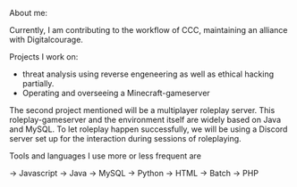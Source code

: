 About me:

Currently, I am contributing to the workflow of CCC, maintaining an alliance with Digitalcourage.

Projects I work on:

- threat analysis using reverse engeneering as well as ethical hacking partially. 
- Operating and overseeing a Minecraft-gameserver

The second project mentioned will be a multiplayer roleplay server.
This roleplay-gameserver and the environment itself are widely based on Java and MySQL. 
To let roleplay happen successfully, we will be using a Discord server set up for the interaction during sessions of roleplaying. 


Tools and languages I use more or less frequent are 

-> Javascript
-> Java
-> MySQL
-> Python
-> HTML
-> Batch 
-> PHP
